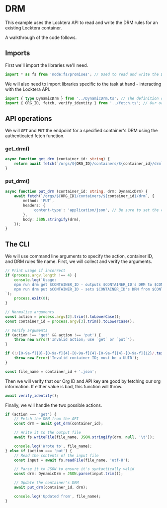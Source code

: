 # DRM

This example uses the Locktera API to read and write the DRM rules for an existing Locktera container.

A walkthrough of the code follows.

## Imports

First we'll import the libraries we'll need.

```typescript
import * as fs from 'node:fs/promises'; // Used to read and write the DRM rules file
```

We will also need to import libraries specific to the task at hand - interacting with the Locktera API.

```typescript
import { type DynamicDrm } from '../DynamicDrm.ts'; // The definition of Locktera DRM rules
import { ORG_ID, fetch, verify_identity } from '../fetch.ts'; // Our org ID, authenticated fetch function, and sanity check function
```

## API operations

We will `GET` and `PUT` the endpoint for a specified container's DRM using the authenticated fetch function.

### get_drm()

```typescript
async function get_drm (container_id: string) {
	return await fetch(`/orgs/${ORG_ID}/containers/${container_id}/drm`) as DynamicDrm;
}
```

### put_drm()

```typescript
async function put_drm (container_id: string, drm: DynamicDrm) {
	await fetch(`/orgs/${ORG_ID}/containers/${container_id}/drm`, {
		method: 'PUT',
		headers: {
			'content-type': 'application/json', // Be sure to set the content type!
		},
		body: JSON.stringify(drm),
	});
}
```

## The CLI

We will use command line arguments to specify the action, container ID, and DRM rules file name. First, we will collect and verify the arguments.

```typescript
// Print usage if incorrect
if (process.argv.length !== 4) {
	console.log(`Usage:
	npm run drm get $CONTAINER_ID - outputs $CONTAINER_ID's DRM to $CONTAINER_ID.json
	npm run drm put $CONTAINER_ID - sets $CONTAINER_ID's DRM from $CONTAINER_ID.json
`);
	process.exit(0);
}

// Normalize arguments
const action = process.argv[2].trim().toLowerCase();
const container_id = process.argv[3].trim().toLowerCase();

// Verify arguments
if (action !== 'get' && action !== 'put') {
	throw new Error('Invalid action; use `get` or `put`');
}

if (!/[0-9a-f]{8}-[0-9a-f]{4}-[0-9a-f]{4}-[0-9a-f]{4}-[0-9a-f]{12}/.test(container_id)) {
	throw new Error('Invalid container ID; must be a UUID');
}

const file_name = container_id + '.json';
```

Then we will verify that our Org ID and API key are good by fetching our org information. If either value is bad, this function will throw.

```typescript
await verify_identity();
```

Finally, we will handle the two possible actions.

```typescript
if (action === 'get') {
	// Fetch the DRM from the API
	const drm = await get_drm(container_id);

	// Write it to the output file
	await fs.writeFile(file_name, JSON.stringify(drm, null, '\t'));

	console.log('Wrote to', file_name);
} else if (action === 'put') {
	// Read the contents of the input file
	const input = await fs.readFile(file_name, 'utf-8');

	// Parse it to JSON to ensure it's syntactically valid
	const drm: DynamicDrm = JSON.parse(input.trim());

	// Update the container's DRM
	await put_drm(container_id, drm);

	console.log('Updated from', file_name);
}
```
